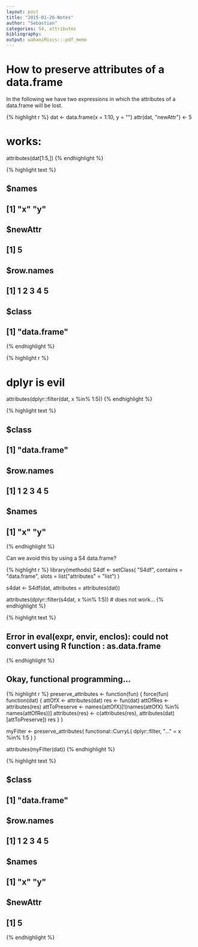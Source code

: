 ```yaml
---
layout: post
title: "2015-01-26-Notes"
author: "Sebastian"
categories: S4, attributes
bibliography: 
output: wahaniMiscs:::pdf_memo
---
```


# How to preserve attributes of a data.frame

In the following we have two expressions in which the attributes of a data.frame will be lost.


{% highlight r %}
dat <- data.frame(x = 1:10, y = "")
attr(dat, "newAttr") <- 5

# works:
attributes(dat[1:5,])
{% endhighlight %}



{% highlight text %}
## $names
## [1] "x" "y"
## 
## $newAttr
## [1] 5
## 
## $row.names
## [1] 1 2 3 4 5
## 
## $class
## [1] "data.frame"
{% endhighlight %}



{% highlight r %}
# dplyr is evil
attributes(dplyr::filter(dat, x %in% 1:5))
{% endhighlight %}



{% highlight text %}
## $class
## [1] "data.frame"
## 
## $row.names
## [1] 1 2 3 4 5
## 
## $names
## [1] "x" "y"
{% endhighlight %}


Can we avoid this by using a S4 data.frame?


{% highlight r %}
library(methods)
S4df <- setClass(
    "S4df", 
    contains = "data.frame", 
    slots = list("attributes" = "list")
    )

s4dat <- S4df(dat, attributes = attributes(dat))

attributes(dplyr::filter(s4dat, x %in% 1:5)) # does not work...
{% endhighlight %}



{% highlight text %}
## Error in eval(expr, envir, enclos): could not convert using R function : as.data.frame
{% endhighlight %}


## Okay, functional programming...


{% highlight r %}
preserve_attributes <- function(fun) {
    force(fun)
    function(dat) {
        attOfX <- attributes(dat)
        res <- fun(dat)
        attOfRes <- attributes(res)
        attToPreserve <- names(attOfX)[!(names(attOfX) %in% names(attOfRes))]
        attributes(res) <- c(attributes(res), attributes(dat)[attToPreserve])
        res
    }
}

myFilter <- preserve_attributes(
    functional::CurryL(
        dplyr::filter, "..." = x %in% 1:5
        )
    )

attributes(myFilter(dat))
{% endhighlight %}



{% highlight text %}
## $class
## [1] "data.frame"
## 
## $row.names
## [1] 1 2 3 4 5
## 
## $names
## [1] "x" "y"
## 
## $newAttr
## [1] 5
{% endhighlight %}

